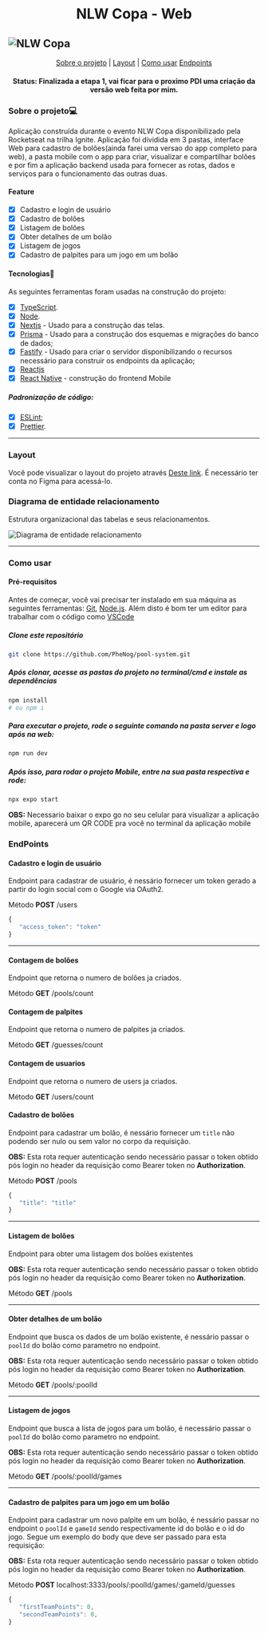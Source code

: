 
<h1 align="center">NLW Copa - Web</h1>

![NLW Copa](https://user-images.githubusercontent.com/40326598/200138387-f97fb545-6de7-47aa-9d8f-a71f11ecb6a1.png)
---


<p align="center">
 <a href="#sobre-o-projeto">Sobre o projeto</a> |
 <a href="#layout">Layout</a> | 
 <a href="#como-usar">Como usar</a>
  <a href="#endpoints">Endpoints</a> 
</p>

<h4 align="center">
	 Status: Finalizada a etapa 1, vai ficar para o proximo PDI uma criação da versão web feita por mim.
</h4>
 
### Sobre o projeto💻

  Aplicação construída durante o evento NLW Copa disponibilizado pela Rocketseat na trilha Ignite. Aplicação foi dividida em 3 pastas, interface Web para cadastro de bolões(ainda farei uma versao do app completo para web), a pasta mobile com o app para criar, visualizar e compartilhar bolões e por fim a aplicação backend usada para fornecer as rotas, dados e serviços para o funcionamento das outras duas.

#### Feature

- [X] Cadastro e login de usuário
- [X] Cadastro de bolões
- [X] Listagem de bolões
- [X] Obter detalhes de um bolão
- [X] Listagem de jogos
- [X] Cadastro de palpites para um jogo em um bolão

#### Tecnologias🚀

As seguintes ferramentas foram usadas na construção do projeto:

- [x] [TypeScript](https://www.typescriptlang.org/).
- [X] [Node](https://nodejs.org/pt-br/).
- [x] [Nextjs](https://nextjs.org/) - Usado para a construção das telas.
- [x] [Prisma](https://www.prisma.io/) - Usado para a construção dos esquemas e migrações do banco de dados;
- [x] [Fastify](https://www.fastify.io/) - Usado para criar o servidor disponibilizando o recursos necessário para construir os endpoints da aplicação;
- [x] [Reactjs](https://reactjs.org/)
- [x] [React Native](https://reactnative.dev/) - construção do frontend Mobile

##### Padronização de código:

- [x] [ESLint](https://eslint.org/);
- [x] [Prettier](https://prettier.io/).
___
### Layout
Você pode visualizar o layout do projeto através [Deste link](https://www.figma.com/file/VnnLfmov3ZBOOG78Llhy06/Bol%C3%A3o-da-Copa-(Community)). É necessário ter conta no Figma para acessá-lo.

### Diagrama de entidade relacionamento

Estrutura organizacional das tabelas e seus relacionamentos.

![Diagrama de entidade relacionamento](https://user-images.githubusercontent.com/40326598/200139682-700f829e-eba1-4c41-a5a5-4a7e21fac9aa.png)

---

### Como usar
#### Pré-requisitos

Antes de começar, você vai precisar ter instalado em sua máquina as seguintes ferramentas:
[Git](https://git-scm.com), [Node.js](https://nodejs.org/en/). Além disto é bom ter um editor para trabalhar com o código como [VSCode](https://code.visualstudio.com/)

##### Clone este repositório
```bash
git clone https://github.com/PheNog/pool-system.git
```
##### Após clonar, acesse as pastas do projeto no terminal/cmd e instale as dependências
```bash
npm install
# ou npm i
```

##### Para executar o projeto, rode o seguinte comando  na pasta server e logo após na web:
```bash
npm run dev
```

##### Após isso, para rodar o projeto Mobile, entre na sua pasta respectiva e rode:

```bash
npx expo start
```
**OBS:**  Necessario baixar o expo go no seu celular para visualizar a aplicação mobile, aparecerá um QR CODE pra você no terminal da aplicação mobile


### EndPoints

#### Cadastro e login de usuário
Endpoint para cadastrar de usuário, é nessário fornecer um token gerado a partir do login social com o Google via OAuth2.

Método **POST** /users

```typescript
{
   "access_token": "token"
}
```
___

#### Contagem de bolões
Endpoint que retorna o numero de bolões ja criados.

Método **GET** /pools/count

#### Contagem de palpites
Endpoint que retorna o numero de palpites ja criados.

Método **GET** /guesses/count

#### Contagem de usuarios
Endpoint que retorna o numero de users ja criados.

Método **GET** /users/count

#### Cadastro de bolões
Endpoint para cadastrar um bolão, é nessário fornecer um `title` não podendo ser nulo ou sem valor no corpo da requisição. 

**OBS:** Esta rota requer autenticação sendo necessário passar o token obtido pós login no header da requisição como Bearer token no **Authorization**. 

Método **POST** /pools

```typescript
{
   "title": "title"
}
```
___
#### Listagem de bolões
Endpoint para obter uma listagem dos bolões existentes

**OBS:** Esta rota requer autenticação sendo necessário passar o token obtido pós login no header da requisição como Bearer token no **Authorization**. 

Método **GET** /pools
___
#### Obter detalhes de um bolão
Endpoint que busca os dados de um bolão existente, é nessário passar o `poolId` do bolão como parametro no endpoint. 

**OBS:** Esta rota requer autenticação sendo necessário passar o token obtido pós login no header da requisição como Bearer token no **Authorization**. 

Método **GET** /pools/:poolId
___
#### Listagem de jogos
Endpoint que busca a lista de jogos para um bolão, é necessário passar o `poolId` do bolão como parametro no endpoint. 

**OBS:** Esta rota requer autenticação sendo necessário passar o token obtido pós login no header da requisição como Bearer token no **Authorization**. 

Método **GET** /pools/:poolId/games
___
#### Cadastro de palpites para um jogo em um bolão
Endpoint para cadastrar um novo palpite em um bolão, é nessário passar no endpoint o `poolId` e `gameId` sendo respectivamente id do bolão e o id do jogo. Segue um
exemplo do body que deve ser passado para esta requisição:

**OBS:** Esta rota requer autenticação sendo necessário passar o token obtido pós login no header da requisição como Bearer token no **Authorization**. 

Método **POST** localhost:3333/pools/:poolId/games/:gameId/guesses

```typescript
{
   "firstTeamPoints": 0,
   "secondTeamPoints": 0,
}
```